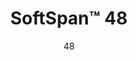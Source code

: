 ---
title: "SoftSpan™ 48"
image_primary: "img/SoftSound-AB-48_Post_v1-1600x1600.png"
image_secondary: "img/Arktura-SoftSpan-48AB-Bar-Venue-cam02-day-scaled.jpg"
description: "SoftSpan%u2122%2048%20creates%20a%20more%20spread%20out%2C%20cohesive%20grid%20of%20trellises%2C%20while%20enhancing%20acoustics%20and%20reducing%20the%20impact%20of%20noise.%20Add%20our%20optional%20closure%20beams%20for%20a%20clean%2C%20minimal%20look.%20Add%20Soft%20Sound%AE%20coffer%20panels%20to%20create%20an%20enclosed%20look%20and%20further%20enhance%20the%20acoustics%20of%20your%20space."
designer: "Arktura"
subtitle: "48"
href: "https://arktura.com/product/softspan-48/"
tags: 
  - "arktura"
  - "Acoustic"
  - "Ceiling Baffles"
  - "Ceiling Clouds"
  - "Lighting"
  - "ceiling-clouds"
category: "ceiling-clouds"
manufacturer: "Arktura"
slug: "/manufacturers/arktura/ceiling-clouds/arktura-soft-span-48"
---